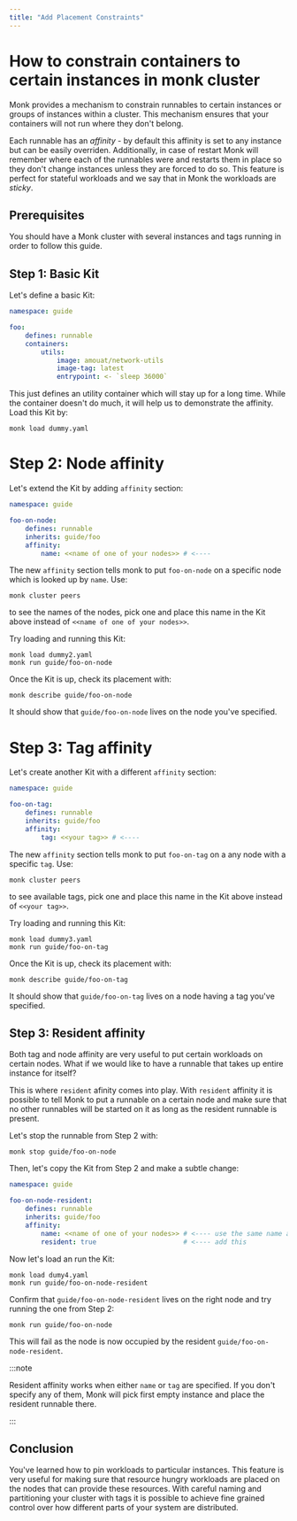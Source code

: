 ```yaml
---
title: "Add Placement Constraints"
---
```


# How to constrain containers to certain instances in monk cluster

Monk provides a mechanism to constrain runnables to certain instances or groups of instances within a cluster. This mechanism ensures that your containers will not run where they don't belong.

Each runnable has an _affinity_ - by default this affinity is set to any instance but can be easily overriden. Additionally, in case of restart Monk will remember where each of the runnables were and restarts them in place so they don't change instances unless they are forced to do so. This feature is perfect for stateful workloads and we say that in Monk the workloads are _sticky_.

## Prerequisites

You should have a Monk cluster with several instances and tags running in order to follow this guide.

## Step 1: Basic Kit

Let's define a basic Kit:

```yaml title="dummy.yaml" linenums="1"
namespace: guide

foo:
    defines: runnable
    containers:
        utils:
            image: amouat/network-utils
            image-tag: latest
            entrypoint: <- `sleep 36000`
```

This just defines an utility container which will stay up for a long time. While the container doesn't do much, it will help us to demonstrate the affinity. Load this Kit by:

    monk load dummy.yaml

# Step 2: Node affinity

Let's extend the Kit by adding `affinity` section:

```yaml title="dummy2.yaml" linenums="1"
namespace: guide

foo-on-node:
    defines: runnable
    inherits: guide/foo
    affinity:
        name: <<name of one of your nodes>> # <----
```

The new `affinity` section tells monk to put `foo-on-node` on a specific node which is looked up by `name`. Use:

    monk cluster peers

to see the names of the nodes, pick one and place this name in the Kit above instead of `<<name of one of your nodes>>`.

Try loading and running this Kit:

    monk load dummy2.yaml
    monk run guide/foo-on-node

Once the Kit is up, check its placement with:

    monk describe guide/foo-on-node

It should show that `guide/foo-on-node` lives on the node you've specified.

# Step 3: Tag affinity

Let's create another Kit with a different `affinity` section:

```yaml title="dummy3.yaml" linenums="1"
namespace: guide

foo-on-tag:
    defines: runnable
    inherits: guide/foo
    affinity:
        tag: <<your tag>> # <----
```

The new `affinity` section tells monk to put `foo-on-tag` on a any node with a specific `tag`. Use:

    monk cluster peers

to see available tags, pick one and place this name in the Kit above instead of `<<your tag>>`.

Try loading and running this Kit:

    monk load dummy3.yaml
    monk run guide/foo-on-tag

Once the Kit is up, check its placement with:

    monk describe guide/foo-on-tag

It should show that `guide/foo-on-tag` lives on a node having a tag you've specified.

## Step 3: Resident affinity

Both tag and node affinity are very useful to put certain workloads on certain nodes. What if we would like to have a runnable that takes up entire instance for itself?

This is where `resident` afinity comes into play. With `resident` affinity it is possible to tell Monk to put a runnable on a certain node and make sure that no other runnables will be started on it as long as the resident runnable is present.

Let's stop the runnable from Step 2 with:

    monk stop guide/foo-on-node

Then, let's copy the Kit from Step 2 and make a subtle change:

```yaml title="dummy4.yaml" linenums="1"
namespace: guide

foo-on-node-resident:
    defines: runnable
    inherits: guide/foo
    affinity:
        name: <<name of one of your nodes>> # <---- use the same name as in Step 2
        resident: true                      # <---- add this
```

Now let's load an run the Kit:

    monk load dumy4.yaml
    monk run guide/foo-on-node-resident

Confirm that `guide/foo-on-node-resident` lives on the right node and try running the one from Step 2:

    monk run guide/foo-on-node

This will fail as the node is now occupied by the resident `guide/foo-on-node-resident`.

:::note

Resident affinity works when either `name` or `tag` are specified. If you don't specify any of them, Monk will pick first empty instance and place the resident runnable there.

:::

## Conclusion

You've learned how to pin workloads to particular instances. This feature is very useful for making sure that resource hungry workloads are placed on the nodes that can provide these resources. With careful naming and partitioning your cluster with tags it is possible to achieve fine grained control over how different parts of your system are distributed.
